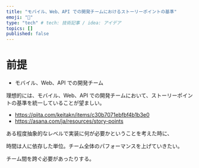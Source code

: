```yaml
---
title: "モバイル、Web、API での開発チームにおけるストーリーポイントの基準"
emoji: "🤖"
type: "tech" # tech: 技術記事 / idea: アイデア
topics: []
published: false
---
```


# 前提

- モバイル、Web、API での開発チーム

理想的には、モバイル、Web、API での開発チームにおいて、ストーリーポイントの基準を統一していることが望ましい。

- https://qiita.com/keitakn/items/c30b7071ebfbf4b1b3e0
- https://asana.com/ja/resources/story-points

ある程度抽象的なレベルで実装に何が必要かということを考えた時に、

時間は人に依存した単位。チーム全体のパフォーマンスを上げていきたい。

チーム間を跨ぐ必要があったりする。
